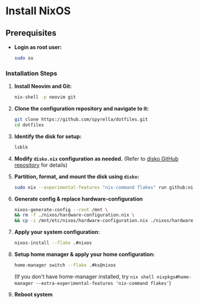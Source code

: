 # Install NixOS

## Prerequisites

- **Login as root user:**

  ```bash
  sudo su
  ```

### Installation Steps

1. **Install Neovim and Git:**

   ```bash
   nix-shell -p neovim git
   ```

2. **Clone the configuration repository and navigate to it:**

   ```bash
   git clone https://github.com/spyrella/dotfiles.git
   cd dotfiles
   ```

3. **Identify the disk for setup:**

   ```bash
   lsblk
   ```

4. **Modify `disko.nix` configuration as needed.**
   (Refer to [disko GitHub repository](https://github.com/nix-community/disko) for details)

5. **Partition, format, and mount the disk using `disko`:**

   ```bash
   sudo nix --experimental-features "nix-command flakes" run github:nix-community/disko -- --mode disko ./disko.nix
   ```

6. **Generate config & replace hardware-configuration**

   ```bash
   nixos-generate-config --root /mnt \
   && rm -f ./nixos/hardware-configuration.nix \
   && cp -i /mnt/etc/nixos/hardware-configuration.nix ./nixos/hardware-configuration.nix
   ```

7. **Apply your system configuration:**

   ```bash
   nixos-install --flake .#nixos
   ```

8. **Setup home manager & apply your home configuration:**

   ```bash
   home-manager switch --flake .#ks@nixos
   ```

    (If you don't have home-manager installed, try `nix shell nixpkgs#home-manager --extra-experimental-features 'nix-command flakes'`)

9. **Reboot system**
